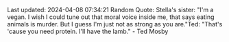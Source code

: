 Last updated: 2024-04-08 07:34:21
Random Quote: Stella's sister: "I'm a vegan. I wish I could tune out that moral voice inside me, that says eating animals is murder. But I guess I'm just not as strong as you are."Ted: "That's 'cause you need protein. I'll have the lamb." - Ted Mosby